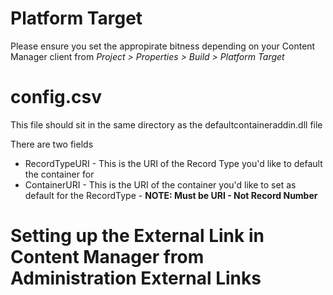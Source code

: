 # Platform Target
Please ensure you set the appropirate bitness depending on your Content Manager client from <i>Project > Properties > Build > Platform Target</i>

# config.csv
This file should sit in the same directory as the defaultcontaineraddin.dll file

There are two fields
* RecordTypeURI - This is the URI of the Record Type you'd like to default the container for
* ContainerURI - This is the URI of the container you'd like to set as default for the RecordType - <b>NOTE: Must be URI - Not Record Number</b>

# Setting up the External Link in Content Manager from Administration External Links

